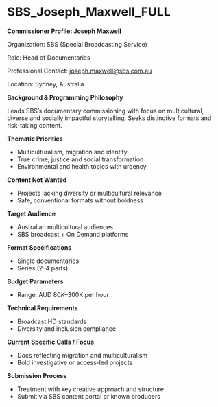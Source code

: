 # SBS_Joseph_Maxwell_FULL

**Commissioner Profile: Joseph Maxwell**

Organization: SBS (Special Broadcasting Service)

Role: Head of Documentaries

Professional Contact: joseph.maxwell@sbs.com.au

Location: Sydney, Australia

**Background & Programming Philosophy**

Leads SBS’s documentary commissioning with focus on multicultural, diverse and socially impactful storytelling. Seeks distinctive formats and risk-taking content.

**Thematic Priorities**

- Multiculturalism, migration and identity
- True crime, justice and social transformation
- Environmental and health topics with urgency

**Content Not Wanted**

- Projects lacking diversity or multicultural relevance
- Safe, conventional formats without boldness

**Target Audience**

- Australian multicultural audiences
- SBS broadcast + On Demand platforms

**Format Specifications**

- Single documentaries
- Series (2–4 parts)

**Budget Parameters**

- Range: AUD $80K–$300K per hour

**Technical Requirements**

- Broadcast HD standards
- Diversity and inclusion compliance

**Current Specific Calls / Focus**

- Docs reflecting migration and multiculturalism
- Bold investigative or access-led projects

**Submission Process**

- Treatment with key creative approach and structure
- Submit via SBS content portal or known producers